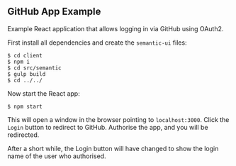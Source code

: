 ## GitHub App Example

Example React application that allows logging in via GitHub using OAuth2. 

First install all dependencies and create the `semantic-ui` files: 

```
$ cd client
$ npm i
$ cd src/semantic
$ gulp build
$ cd ../../
```

Now start the React app:

```
$ npm start
```

This will open a window in the browser pointing to `localhost:3000`. Click the `Login` button to redirect to GitHub. Authorise the app, and you will be redirected. 

After a short while, the Login button will have changed to show the login name of the user who authorised. 
